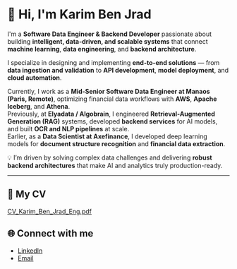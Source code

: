 # 👋 Hi, I'm Karim Ben Jrad

I'm a **Software Data Engineer & Backend Developer** passionate about building **intelligent, data-driven, and scalable systems** that connect **machine learning**, **data engineering**, and **backend architecture**.

I specialize in designing and implementing **end-to-end solutions** — from **data ingestion and validation** to **API development**, **model deployment**, and **cloud automation**.

Currently, I work as a **Mid-Senior Software Data Engineer at Manaos (Paris, Remote)**, optimizing financial data workflows with **AWS**, **Apache Iceberg**, and **Athena**.  
Previously, at **Elyadata / Algobrain**, I engineered **Retrieval-Augmented Generation (RAG)** systems, developed **backend services** for AI models, and built **OCR and NLP pipelines** at scale.  
Earlier, as a **Data Scientist at Axefinance**, I developed deep learning models for **document structure recognition** and **financial data extraction**.

💡 I’m driven by solving complex data challenges and delivering **robust backend architectures** that make AI and analytics truly production-ready.

---


## 📄 My CV
[CV_Karim_Ben_Jrad_Eng.pdf](https://github.com/user-attachments/files/22765544/CV_Karim_Ben_Jrad_Eng.pdf)


## 🌐 Connect with me
- [LinkedIn](https://www.linkedin.com/in/karim-ben-jrad/)
- [Email](benjrad.karim@gmail.com)
